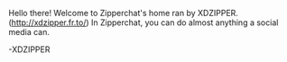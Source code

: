 Hello there! Welcome to Zipperchat's home ran by XDZIPPER. (http://xdzipper.fr.to/)
In Zipperchat, you can do almost anything a social media can.

-XDZIPPER
